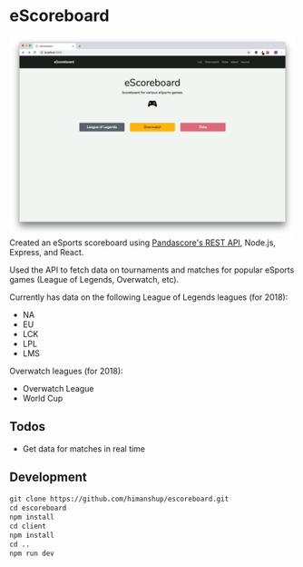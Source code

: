 # eScoreboard

![Image 1](https://raw.githubusercontent.com/himanshup/escoreboard/master/screenshots/image1.png)  
Created an eSports scoreboard using [Pandascore's REST API](https://pandascore.co/), Node.js, Express, and React.


Used the API to fetch data on tournaments and matches for popular eSports games (League of Legends, Overwatch, etc).  

Currently has data on the following League of Legends leagues (for 2018): 
* NA
* EU
* LCK
* LPL
* LMS  

Overwatch leagues (for 2018):
* Overwatch League
* World Cup

## Todos
* Get data for matches in real time

## Development

```
git clone https://github.com/himanshup/escoreboard.git
cd escoreboard
npm install
cd client
npm install
cd ..
npm run dev
```

